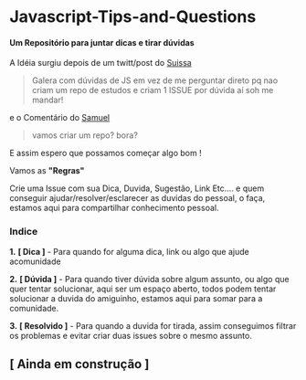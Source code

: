 # Javascript-Tips-and-Questions

#### Um Repositório para juntar dicas e tirar dúvidas

A Idéia surgiu depois de um twitt/post do [Suissa](https://www.facebook.com/suissa?fref=nf)
> Galera com dúvidas de JS em vez de me perguntar direto pq nao criam um repo de estudos e criam 1 ISSUE por dúvida aí soh me mandar!

e o Comentário do  [Samuel](https://www.facebook.com/profile.php?id=100010081263474&fref=ufi)

> vamos criar um repo? bora?

E assim espero que possamos começar algo bom ! 

Vamos as **"Regras"**

Crie uma Issue com sua Dica, Duvida, Sugestão, Link Etc.... e quem conseguir ajudar/resolver/esclarecer as duvidas do pessoal, o faça, estamos aqui para compartilhar conhecimento pessoal.


### Indice
**1.** **[ Dica ]**  - Para quando for alguma dica, link ou algo que ajude acomunidade

**2.** **[ Dúvida ]** - Para quando tiver dúvida sobre algum assunto, ou algo que quer tentar solucionar, aqui ser um espaço aberto, todos podem tentar solucionar a duvida do amiguinho, estamos aqui para somar para a comunidade.

**3.** **[ Resolvido ]**  - Para quando a duvida for tirada, assim conseguimos filtrar os problemas e evitar criar duas issues sobre o mesmo assunto. 




## [ Ainda em construção ]
